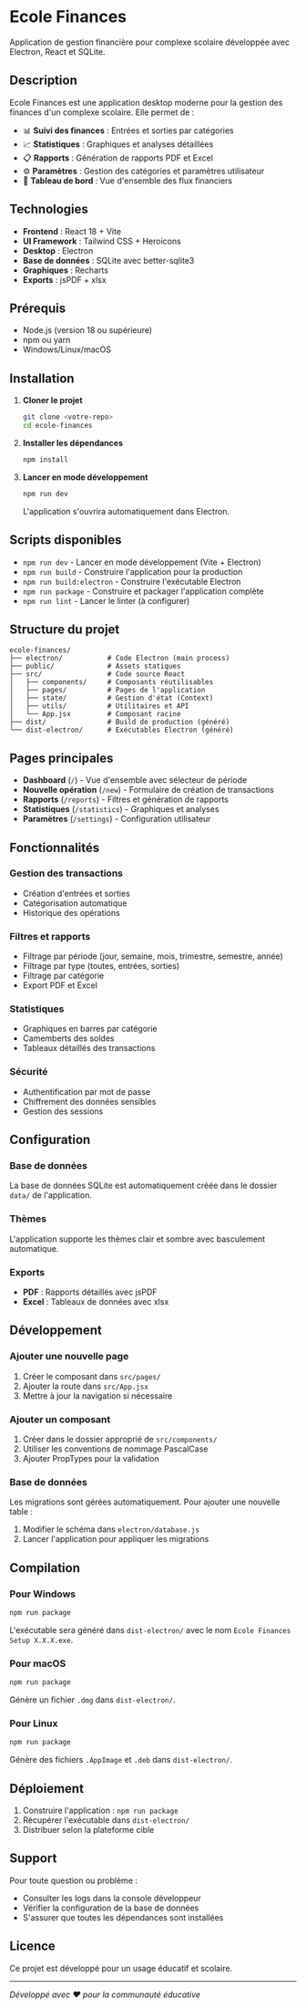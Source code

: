 # Ecole Finances

Application de gestion financière pour complexe scolaire développée avec Electron, React et SQLite.

## Description

Ecole Finances est une application desktop moderne pour la gestion des finances d'un complexe scolaire. Elle permet de :

- 📊 **Suivi des finances** : Entrées et sorties par catégories
- 📈 **Statistiques** : Graphiques et analyses détaillées
- 📋 **Rapports** : Génération de rapports PDF et Excel
- ⚙️ **Paramètres** : Gestion des catégories et paramètres utilisateur
- 🎯 **Tableau de bord** : Vue d'ensemble des flux financiers

## Technologies

- **Frontend** : React 18 + Vite
- **UI Framework** : Tailwind CSS + Heroicons
- **Desktop** : Electron
- **Base de données** : SQLite avec better-sqlite3
- **Graphiques** : Recharts
- **Exports** : jsPDF + xlsx

## Prérequis

- Node.js (version 18 ou supérieure)
- npm ou yarn
- Windows/Linux/macOS

## Installation

1. **Cloner le projet**
   ```bash
   git clone <votre-repo>
   cd ecole-finances
   ```

2. **Installer les dépendances**
   ```bash
   npm install
   ```

3. **Lancer en mode développement**
   ```bash
   npm run dev
   ```

   L'application s'ouvrira automatiquement dans Electron.

## Scripts disponibles

- `npm run dev` - Lancer en mode développement (Vite + Electron)
- `npm run build` - Construire l'application pour la production
- `npm run build:electron` - Construire l'exécutable Electron
- `npm run package` - Construire et packager l'application complète
- `npm run lint` - Lancer le linter (à configurer)

## Structure du projet

```
ecole-finances/
├── electron/           # Code Electron (main process)
├── public/             # Assets statiques
├── src/                # Code source React
│   ├── components/     # Composants réutilisables
│   ├── pages/          # Pages de l'application
│   ├── state/          # Gestion d'état (Context)
│   ├── utils/          # Utilitaires et API
│   └── App.jsx         # Composant racine
├── dist/               # Build de production (généré)
└── dist-electron/      # Exécutables Electron (généré)
```

## Pages principales

- **Dashboard** (`/`) - Vue d'ensemble avec sélecteur de période
- **Nouvelle opération** (`/new`) - Formulaire de création de transactions
- **Rapports** (`/reports`) - Filtres et génération de rapports
- **Statistiques** (`/statistics`) - Graphiques et analyses
- **Paramètres** (`/settings`) - Configuration utilisateur

## Fonctionnalités

### Gestion des transactions
- Création d'entrées et sorties
- Catégorisation automatique
- Historique des opérations

### Filtres et rapports
- Filtrage par période (jour, semaine, mois, trimestre, semestre, année)
- Filtrage par type (toutes, entrées, sorties)
- Filtrage par catégorie
- Export PDF et Excel

### Statistiques
- Graphiques en barres par catégorie
- Camemberts des soldes
- Tableaux détaillés des transactions

### Sécurité
- Authentification par mot de passe
- Chiffrement des données sensibles
- Gestion des sessions

## Configuration

### Base de données
La base de données SQLite est automatiquement créée dans le dossier `data/` de l'application.

### Thèmes
L'application supporte les thèmes clair et sombre avec basculement automatique.

### Exports
- **PDF** : Rapports détaillés avec jsPDF
- **Excel** : Tableaux de données avec xlsx

## Développement

### Ajouter une nouvelle page
1. Créer le composant dans `src/pages/`
2. Ajouter la route dans `src/App.jsx`
3. Mettre à jour la navigation si nécessaire

### Ajouter un composant
1. Créer dans le dossier approprié de `src/components/`
2. Utiliser les conventions de nommage PascalCase
3. Ajouter PropTypes pour la validation

### Base de données
Les migrations sont gérées automatiquement. Pour ajouter une nouvelle table :
1. Modifier le schéma dans `electron/database.js`
2. Lancer l'application pour appliquer les migrations

## Compilation

### Pour Windows
```bash
npm run package
```

L'exécutable sera généré dans `dist-electron/` avec le nom `Ecole Finances Setup X.X.X.exe`.

### Pour macOS
```bash
npm run package
```

Génère un fichier `.dmg` dans `dist-electron/`.

### Pour Linux
```bash
npm run package
```

Génère des fichiers `.AppImage` et `.deb` dans `dist-electron/`.

## Déploiement

1. Construire l'application : `npm run package`
2. Récupérer l'exécutable dans `dist-electron/`
3. Distribuer selon la plateforme cible

## Support

Pour toute question ou problème :
- Consulter les logs dans la console développeur
- Vérifier la configuration de la base de données
- S'assurer que toutes les dépendances sont installées

## Licence

Ce projet est développé pour un usage éducatif et scolaire.

---

*Développé avec ❤️ pour la communauté éducative*
